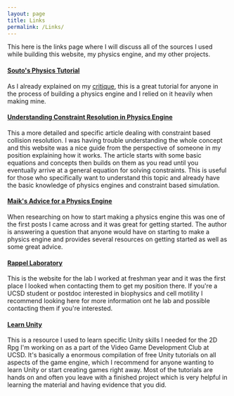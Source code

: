 ```yaml
---
layout: page
title: Links
permalink: /Links/
---
```

This here is the links page where I will discuss all of the sources I used while building this website, my physics engine, and my other projects.


#### [**Souto's Physics Tutorial**](https://www.toptal.com/game/video-game-physics-part-i-an-introduction-to-rigid-body-dynamics)
As I already explained on my [critique](https://wanderingvagrant.github.io/jekyll/update/2021/06/06/Souto's-Physics-Engine-Tutorial-and-why-it's-great.html), this is a great tutorial for anyone in the process of building a physics engine and I relied on it heavily when making mine.

#### [**Understanding Constraint Resolution in Physics Engine**](https://www.gamedev.net/tutorials/programming/math-and-physics/understanding-constraint-resolution-in-physics-engine-r4839/)
This a more detailed and specific article dealing with constraint based collision resolution. I was having trouble understanding the whole concept and this website was a nice guide from the perspective of someone in my position explaining how it works. The article starts with some basic equations and concepts then builds on them as you read until you eventually arrive at a general equation for solving constraints. This is useful for those who specifically want to understand this topic and already have the basic knowledge of physics engines and constraint based simulation.

#### [**Maik's Advice for a Physics Engine**](https://gamedev.stackexchange.com/a/11263)
When researching on how to start making a physics engine this was one of the first posts I came across and it was great for getting started. The author is answering a question that anyone would have on starting to make a physics engine and provides several resources on getting started as well as some great advice.

#### [**Rappel Laboratory**](https://rappel.ucsd.edu/)
This is the website for the lab I worked at freshman year and it was the first place I looked when contacting them to get my position there. If you're a UCSD student or postdoc interested in biophysics and cell motility I recommend looking here for more information ont he lab and possible contacting them if you're interested.

#### [**Learn Unity**](https://learn.unity.com/)
This is a resource I used to learn specific Unity skills I needed for the 2D Rpg I'm working on as a part of the Video Game Development Club at UCSD. It's basically a enormous compilation of free Unity tutorials on all aspects of the game engine, which I recommend for anyone wanting to learn Unity or start creating games right away. Most of the tutorials are hands on and often you leave with a finished project which is very helpful in learning the material and having evidence that you did.